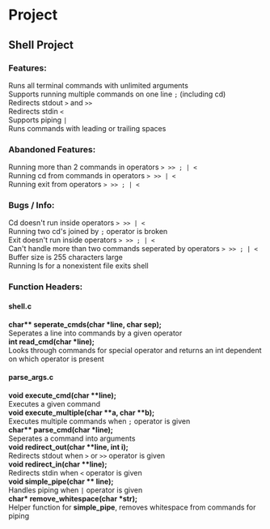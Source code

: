 # Project
## Shell Project
### Features:
Runs all terminal commands with unlimited arguments    
Supports running multiple commands on one line `;` (including cd)  
Redirects stdout `>` and `>>`  
Redirects stdin `<`  
Supports piping `|`  
Runs commands with leading or trailing spaces  
### Abandoned Features:
Running more than 2 commands in operators `> >> ; | <`    
Running cd from commands in operators `> >> | <`  
Running exit from operators `> >> ; | <`  
### Bugs / Info:
Cd doesn't run inside operators `> >> | <`  
Running two cd's joined by `;` operator is broken  
Exit doesn't run inside operators `> >> ; | <`   
Can't handle more than two commands seperated by operators `> >> ; | <`  
Buffer size is 255 characters large  
Running ls for a nonexistent file exits shell
### Function Headers:
#### shell.c
**char\*\* seperate_cmds(char \*line, char sep);**\
Seperates a line into commands by a given operator  
**int read_cmd(char \*line);**\
Looks through commands for special operator and returns an int dependent on which operator is present    
#### parse_args.c
**void execute_cmd(char \*\*line);**\
Executes a given command  
**void execute_multiple(char \*\*a, char \*\*b);**\
Executes multiple commands when `;` operator is given  
**char\*\* parse_cmd(char \*line);**\
Seperates a command into arguments  
**void redirect_out(char \*\*line, int i);**\
Redirects stdout when `>` or `>>` operator is given  
**void redirect_in(char \*\*line);**\
Redirects stdin when `<` operator is given  
**void simple_pipe(char \*\* line);**\
Handles piping when `|` operator is given  
**char\* remove_whitespace(char \*str);**\
Helper function for **simple_pipe**, removes whitespace from commands for piping  

